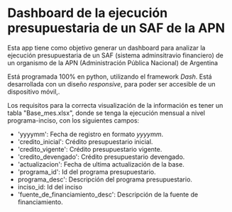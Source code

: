 # Dashboard de la ejecución presupuestaria de un SAF de la APN

Esta app tiene como objetivo generar un dashboard para analizar la ejecución presupuestaria de un SAF (sistema adminsitravio financiero) de un organismo de la APN (Administración Pública Nacional) de Argentina

Está programada 100% en python, utilizando el framework _Dash_. Está desarrollada con un diseño _responsive_, para poder ser accesible de un dispositivo móvil,. 

Los requisitos para la correcta visualización de la información es tener un tabla "Base_mes.xlsx", donde se tenga la ejecución mensual a nivel programa-inciso, con los siguientes campos:

- 'yyyymm': Fecha de registro en formato _yyyymm_.
- 'credito_inicial': Crédito presupuestario inicial.
- 'credito_vigente': Crédito presupuestario vigente.
- 'credito_devengado': Crédito presupuestario devengado.
- 'actualizacion': Fecha de ultima actualización de la base.
- 'programa_id': Id del programa presupuestario.
- programa_desc': Descripción del programa presupuestario.
- inciso_id: Id del inciso
- 'fuente_de_financiamiento_desc': Descripción de la fuente de financiamiento.

